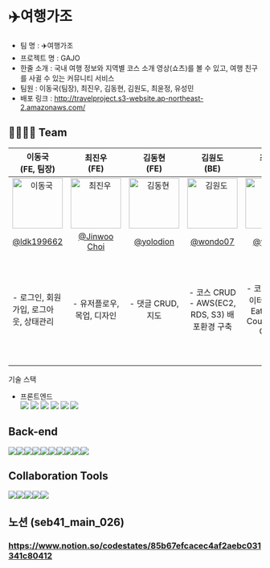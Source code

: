 <h1>✈️여행가조</h1> 

- 팀 명 : ✈️여행가조
- 프로젝트 명 : GAJO
- 한줄 소개 : 국내 여행 정보와 지역별 코스 소개 영상(쇼츠)를 볼 수 있고, 여행 친구를 사귈 수 있는 커뮤니티 서비스 
- 팀원 : 이동국(팀장), 최진우, 김동현, 김원도, 최윤정, 유성민
- 배포 링크 : http://travelproject.s3-website.ap-northeast-2.amazonaws.com/

## 👨‍👩‍👧‍👦 Team
|                                           이동국<br>(FE, 팀장)                                            |                                            최진우<br>(FE)                                             |                                             김동현<br>(FE)                                             |                                             김원도<br>(BE)                                              |                   최윤정<br>(BE)                    | 유성민<br> (BE) |
|:----------------------------------------------------------------------------------------------------:|:--------------------------------------------------------------------------------------------------:|:---------------------------------------------------------------------------------------------------:|:----------------------------------------------------------------------------------------------------:|:------------------------------------------------:| :---: |
| <img alt="이동국" src="https://avatars.githubusercontent.com/u/111269682?v=4" height="100" width="100"> | <img alt="최진우" src="https://avatars.githubusercontent.com/u/3222504?v=4" height="100" width="100"> | <img alt="김동현" src="https://avatars.githubusercontent.com/u/67542755?v=4" height="100" width="100"> | <img alt="김원도" src="https://avatars.githubusercontent.com/u/110904783?v=4" height="100" width="100"> |  <img alt="최윤정" src="https://avatars.githubusercontent.com/u/111409282?v=4" height="100" width="100">   | <img alt="유성민" src="https://avatars.githubusercontent.com/u/109591744?v=4" height="100" width="100"> |
 |                              [@ldk199662](https://github.com/ldk199662)                              |                           [@Jinwoo Choi](https://github.com/jingoworld)                            |                              [@yolodion](https://github.com/yolodion)                               |                                [@wondo07](https://github.com/wondo07)                                |       [@yulmuu](https://github.com/yulmuu)       | [@Seongmin](https://github.com/bimilless) |
|                                       <p align="left"> - 로그인, 회원가입, 로그아웃, 상태관리 |                                       -     유저플로우, 목업, 디자인 |                                           - 댓글 CRUD, 지도 |                             - 코스 CRUD<br/> - AWS(EC2, RDS, S3) 배포환경 구축 | - 코스 관련 데이터(Travel, Eat, Sleep, CourseData) CRUD |  - 회원 CRUD 기능<br/> - 토큰을 이용한 인증<br/> - 회원가입 유효성 체크<br/> - 댓글 CRUD 기능<br/> - DB 삽입<br/> |

기술 스택
- 프론트엔드<br/>
<img src="https://img.shields.io/badge/React-61DAFB?style=for-the-badge&logo=React&logoColor=white">  <img src="https://img.shields.io/badge/html5-E34F26?style=for-the-badge&logo=html5&logoColor=white">  <img src="https://img.shields.io/badge/css-1572B6?style=for-the-badge&logo=css3&logoColor=white">  <img src="https://img.shields.io/badge/javascript-F7DF1E?style=for-the-badge&logo=javascript&logoColor=black"> <img src="https://img.shields.io/badge/bootstrap-7952B3?style=for-the-badge&logo=bootstrap&logoColor=white">  <img src="https://img.shields.io/badge/styled components-DB7093?style=flat-square&logo=styled-components&logoColor=white"/>

## Back-end
<img src="https://img.shields.io/badge/spring boot-6DB33F?style=for-the-badge&logo=springboot&logoColor=white"><img src="https://img.shields.io/badge/spring Data jpa-6DB33F?style=for-the-badge&logo=springboot&logoColor=white"><img src="https://img.shields.io/badge/spring security-6DB33F?style=for-the-badge&logo=springboot&logoColor=white"><img src="https://img.shields.io/badge/gradle-02303A?style=for-the-badge&logo=gradle&logoColor=white"><img src="https://img.shields.io/badge/mysql-4479A1?style=for-the-badge&logo=mysql&logoColor=white"><img src="https://img.shields.io/badge/jwt-000000?style=for-the-badge&logo=JSON Web TOkens&logoColor=white"><img src="https://img.shields.io/badge/java-007396?style=for-the-badge&logo=&logoColor=white"><img src="https://img.shields.io/badge/amazon rds-527FFF?style=for-the-badge&logo=amazon rds&logoColor=white"><img src="https://img.shields.io/badge/amazon ec2-FF9900?style=for-the-badge&logo=amazon rds&logoColor=white"><img src="https://img.shields.io/badge/amazon s3-569A31?style=for-the-badge&logo=amazon rds&logoColor=white">

## Collaboration Tools
<img src="https://img.shields.io/badge/github-181717?style=for-the-badge&logo=github&logoColor=white"><img src="https://img.shields.io/badge/postman-FF6C37?style=for-the-badge&logo=github&logoColor=white"><img src="https://img.shields.io/badge/discord-5865F2?style=for-the-badge&logo=discord&logoColor=white"><img src="https://img.shields.io/badge/notion-000000?style=for-the-badge&logo=notion&logoColor=white"><img src="https://img.shields.io/badge/git-F05032?style=for-the-badge&logo=git&logoColor=white">



## 노션 (seb41_main_026)
### https://www.notion.so/codestates/85b67efcacec4af2aebc031341c80412
